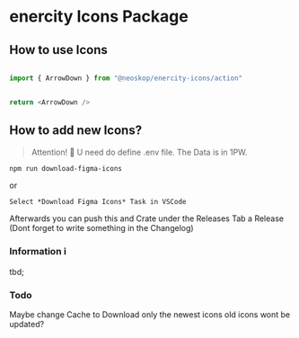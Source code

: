 # enercity Icons Package

## How to use Icons

```ts

import { ArrowDown } from "@neoskop/enercity-icons/action"


return <ArrowDown />
```

## How to add new Icons?

> Attention! 🚨 U need do define .env file. The Data is in 1PW.

```shell
npm run download-figma-icons 
```

or

`Select *Download Figma Icons* Task in VSCode`


Afterwards you can push this and Crate under the Releases Tab a Release (Dont forget to write something in the Changelog)


### Information ℹ️

tbd;

### Todo

Maybe change Cache to Download only the newest icons old icons wont be updated? 

